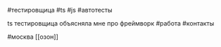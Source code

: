 #тестировщица
#ts #js #автотесты 

ts тестировщица объясняла мне про фреймворк
#работа 
#контакты 

#москва 
[[озон]]